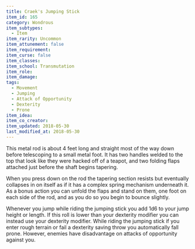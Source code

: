 ```yaml
---
title: Craek's Jumping Stick
item_id: 165
category: Wondrous
item_subtypes:
  - Item
item_rarity: Uncommon
item_attunement: false
item_requirement:
item_curse: false
item_classes:
item_school: Transmutation
item_role:
item_damage:
tags:
  - Movement
  - Jumping
  - Attack of Opportunity
  - Dexterity
  - Prone
item_idea:
item_co_creator:
item_updated: 2018-05-30
last_modified_at: 2018-05-30
---
```


This metal rod is about 4 feet long and straight most of the way down before telescoping to a small metal foot. It has two handles welded to the top that look like they were hacked off of a teapot, and two folding flaps attached just before the shaft begins tapering.

When you press down on the rod the tapering section resists but eventually collapses in on itself as if it has a complex spring mechanism underneath it.
As a bonus action you can unfold the flaps and stand on them, one foot on each side of the rod, and as you do so you begin to bounce slightly.

Whenever you jump while riding the jumping stick you add 1d6 to your jump height or length. If this roll is lower than your dexterity modifier you can instead use your dexterity modifier.
While riding the jumping stick if you enter rough terrain or fail a dexterity saving throw you automatically fall prone. However, enemies have disadvantage on attacks of opportunity against you.
